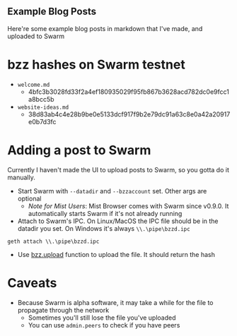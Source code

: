 Example Blog Posts
---

Here're some example blog posts in markdown that I've made, and uploaded to Swarm

# bzz hashes on Swarm testnet
- `welcome.md`
  - 4bfc3b3028fd33f2a4ef180935029f95fb867b3628acd782dc0e9fcc1a8bcc5b
- `website-ideas.md`
  - 38d83ab4c4e28b9be0e5133dcf917f9b2e79dc91a63c8e0a42a20917e0b7d3fc

# Adding a post to Swarm
Currently I haven't made the UI to upload posts to Swarm, so you gotta do it manually.

- Start Swarm with `--datadir` and `--bzzaccount` set. Other args are optional
  - *Note for Mist Users*: Mist Browser comes with Swarm since v0.9.0. It automatically starts Swarm if it's not already running
- Attach to Swarm's IPC. On Linux/MacOS the IPC file should be in the datadir you set. On Windows it's always `\\.\pipe\bzzd.ipc`
```
geth attach \\.\pipe\bzzd.ipc
```
- Use [bzz.upload](https://web3js.readthedocs.io/en/1.0/web3-bzz.html#upload) function to upload the file. It should return the hash

# Caveats
- Because Swarm is alpha software, it may take a while for the file to propagate through the network
  - Sometimes you'll still lose the file you've uploaded
  - You can use `admin.peers` to check if you have peers
